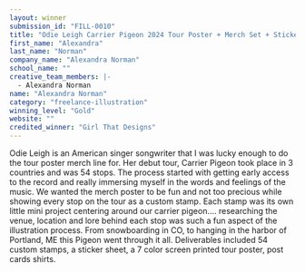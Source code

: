 ```yaml
---
layout: winner
submission_id: "FILL-0010"
title: "Odie Leigh Carrier Pigeon 2024 Tour Poster + Merch Set + Sticker / Stamp Set"
first_name: "Alexandra"
last_name: "Norman"
company_name: "Alexandra Norman"
school_name: ""
creative_team_members: |-
  - Alexandra Norman
name: "Alexandra Norman"
category: "freelance-illustration"
winning_level: "Gold"
website: ""
credited_winner: "Girl That Designs"
---
```


Odie Leigh is an American singer songwriter that I was lucky enough to do the tour poster merch line for. Her debut tour, Carrier Pigeon took place in 3 countries and was 54 stops. The process started with getting early access to the record and really immersing myself in the words and feelings of the music. We wanted the merch poster to be fun and not too precious while showing every stop on the tour as a custom stamp. Each stamp was its own little mini project centering around our carrier pigeon.... researching the venue, location and lore behind each stop was such a fun aspect of the illustration process. From snowboarding in CO, to hanging in the harbor of Portland, ME this Pigeon went through it all. Deliverables included 54 custom stamps, a sticker sheet, a 7 color screen printed tour poster, post cards shirts.
